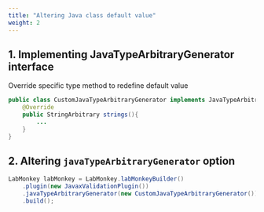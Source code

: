 ```yaml
---
title: "Altering Java class default value"
weight: 2
---
```

## 1. Implementing JavaTypeArbitraryGenerator interface

Override specific type method to redefine default value

```java
public class CustomJavaTypeArbitraryGenerator implements JavaTypeArbitraryGenerator{
    @Override
    public StringArbitrary strings(){
        ...
    }
}
```

## 2. Altering `javaTypeArbitraryGenerator`  option
```java
LabMonkey labMonkey = LabMonkey.labMonkeyBuilder()
    .plugin(new JavaxValidationPlugin())
    .javaTypeArbitraryGenerator(new CustomJavaTypeArbitraryGenerator())
    .build();
```

